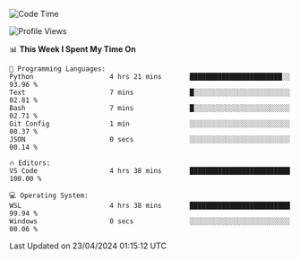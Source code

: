 <!--START_SECTION:waka-->
![Code Time](http://img.shields.io/badge/Code%20Time-612%20hrs%2042%20mins-blue)

![Profile Views](http://img.shields.io/badge/Profile%20Views-6-blue)

📊 **This Week I Spent My Time On** 

```text
💬 Programming Languages: 
Python                   4 hrs 21 mins       ███████████████████████░░   93.96 % 
Text                     7 mins              █░░░░░░░░░░░░░░░░░░░░░░░░   02.81 % 
Bash                     7 mins              █░░░░░░░░░░░░░░░░░░░░░░░░   02.71 % 
Git Config               1 min               ░░░░░░░░░░░░░░░░░░░░░░░░░   00.37 % 
JSON                     0 secs              ░░░░░░░░░░░░░░░░░░░░░░░░░   00.14 % 

🔥 Editors: 
VS Code                  4 hrs 38 mins       █████████████████████████   100.00 % 

💻 Operating System: 
WSL                      4 hrs 38 mins       █████████████████████████   99.94 % 
Windows                  0 secs              ░░░░░░░░░░░░░░░░░░░░░░░░░   00.06 % 
```


 Last Updated on 23/04/2024 01:15:12 UTC
<!--END_SECTION:waka-->
